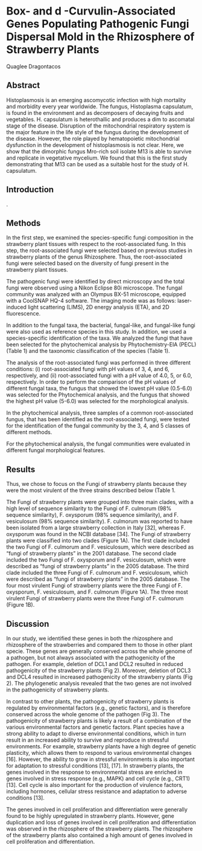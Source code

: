 # Box- and d -Curvulin-Associated Genes Populating Pathogenic Fungi Dispersal Mold in the Rhizosphere of Strawberry Plants
Quaglee Dragontacos


## Abstract
Histoplasmosis is an emerging ascomycotic infection with high mortality and morbidity every year worldwide. The fungus, Histoplasma capsulatum, is found in the environment and as decomposers of decaying fruits and vegetables. H. capsulatum is heterothallic and produces a dim to ascomatal stage of the disease. Disruption of the mitochondrial respiratory system is the major feature in the life style of the fungus during the development of the disease. However, the role played by hematopoietic mitochondrial dysfunction in the development of histoplasmosis is not clear. Here, we show that the dimorphic fungus Mro-rich soil isolate M13 is able to survive and replicate in vegetative mycelium. We found that this is the first study demonstrating that M13 can be used as a suitable host for the study of H. capsulatum.


## Introduction
.


## Methods
In the first step, we examined the species-specific fungi composition in the strawberry plant tissues with respect to the root-associated fung. In this step, the root-associated fungi were selected based on previous studies in strawberry plants of the genus Rhizosphere. Thus, the root-associated fungi were selected based on the diversity of fungi present in the strawberry plant tissues.

The pathogenic fungi were identified by direct microscopy and the total fungi were observed using a Nikon Eclipse 80i microscope. The fungal community was analyzed with an Olympus BX-51 microscope, equipped with a CoolSNAP HQ-4 software. The imaging mode was as follows: laser-induced light scattering (LIMS), 2D energy analysis (ETA), and 2D fluorescence.

In addition to the fungal taxa, the bacterial, fungal-like, and fungal-like fungi were also used as reference species in this study. In addition, we used a species-specific identification of the taxa. We analyzed the fungi that have been selected for the phytochemical analysis by Phytochemistry-EIA (PECL) (Table 1) and the taxonomic classification of the species (Table 1).

The analysis of the root-associated fungi was performed in three different conditions: (i) root-associated fungi with pH values of 3, 4, and 6, respectively, and (ii) root-associated fungi with a pH value of 4.0, 5, or 6.0, respectively. In order to perform the comparison of the pH values of different fungal taxa, the fungus that showed the lowest pH value (0.5-6.0) was selected for the Phytochemical analysis, and the fungus that showed the highest pH value (5-6.0) was selected for the morphological analysis.

In the phytochemical analysis, three samples of a common root-associated fungus, that has been identified as the root-associated fungi, were tested for the identification of the fungal community by the 3, 4, and 5 classes of different methods.

For the phytochemical analysis, the fungal communities were evaluated in different fungal morphological features.


## Results
Thus, we chose to focus on the Fungi of strawberry plants because they were the most virulent of the three strains described below (Table 1.

The Fungi of strawberry plants were grouped into three main clades, with a high level of sequence similarity to the Fungi of F. culmorum (98% sequence similarity), F. oxysporum (98% sequence similarity), and F. vesiculosum (98% sequence similarity). F. culmorum was reported to have been isolated from a large strawberry collection in Italy [32], whereas F. oxysporum was found in the NCBI database [34]. The Fungi of strawberry plants were classified into two clades (Figure 1A). The first clade included the two Fungi of F. culmorum and F. vesiculosum, which were described as “fungi of strawberry plants” in the 2001 database. The second clade included the two Fungi of F. oxysporum and F. vesiculosum, which were described as “fungi of strawberry plants” in the 2005 database. The third clade included the three Fungi of F. culmorum and F. vesiculosum, which were described as “fungi of strawberry plants” in the 2005 database. The four most virulent Fungi of strawberry plants were the three Fungi of F. oxysporum, F. vesiculosum, and F. culmorum (Figure 1A). The three most virulent Fungi of strawberry plants were the three Fungi of F. culmorum (Figure 1B).


## Discussion
In our study, we identified these genes in both the rhizosphere and rhizosphere of the strawberries and compared them to those in other plant specie. These genes are generally conserved across the whole genome of a pathogen, but not always associated with the pathogenicity of the pathogen. For example, deletion of DCL1 and DCL2 resulted in reduced pathogenicity of the strawberry plants (Fig 2). Moreover, deletion of DCL3 and DCL4 resulted in increased pathogenicity of the strawberry plants (Fig 2). The phylogenetic analysis revealed that the two genes are not involved in the pathogenicity of strawberry plants.

In contrast to other plants, the pathogenicity of strawberry plants is regulated by environmental factors (e.g., genetic factors), and is therefore conserved across the whole genome of the pathogen (Fig 3). The pathogenicity of strawberry plants is likely a result of a combination of the various environmental factors and genetic factors. Plant species have a strong ability to adapt to diverse environmental conditions, which in turn result in an increased ability to survive and reproduce in stressful environments. For example, strawberry plants have a high degree of genetic plasticity, which allows them to respond to various environmental changes [16]. However, the ability to grow in stressful environments is also important for adaptation to stressful conditions [13], [17]. In strawberry plants, the genes involved in the response to environmental stress are enriched in genes involved in stress response (e.g., MAPK) and cell cycle (e.g., CRT1) [13]. Cell cycle is also important for the production of virulence factors, including hormones, cellular stress resistance and adaptation to adverse conditions [13].

The genes involved in cell proliferation and differentiation were generally found to be highly upregulated in strawberry plants. However, gene duplication and loss of genes involved in cell proliferation and differentiation was observed in the rhizosphere of the strawberry plants. The rhizosphere of the strawberry plants also contained a high amount of genes involved in cell proliferation and differentiation.
